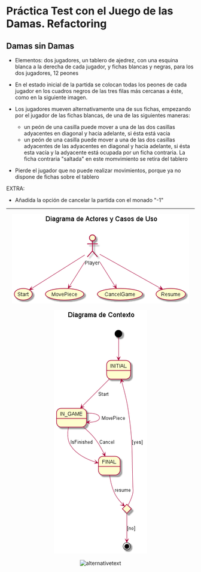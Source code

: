 # Práctica Test con el Juego de las Damas. Refactoring

## Damas sin Damas

* Elementos: dos jugadores, un tablero de ajedrez, con una esquina blanca a la derecha de cada jugador, y fichas blancas y negras, para los dos jugadores, 12 peones

* En el estado inicial de la partida se colocan todas los peones de cada jugador en los cuadros negros de las tres filas más cercanas a éste, como en la siguiente imagen.

* Los jugadores mueven alternativamente una de sus fichas, empezando por el jugador de las fichas blancas, de una de las siguientes maneras:

    * un peón de una casilla puede mover a una de las dos casillas adyacentes en diagonal y hacia adelante, si ésta está vacia
    * un peón de una casilla puede mover a una de las dos casillas adyacentes de las adyacentes en diagonal y hacia adelante, si ésta esta vacía y la adyacente está ocupada por un ficha contraria. La ficha contraria "saltada" en este momvimiento se retira del tablero

* Pierde el jugador que no puede realizar movimientos, porque ya no dispone de fichas sobre el tablero

EXTRA:

* Añadida la opción de cancelar la partida con el monado "-1"

***

<center>

![alternativetext](./out/uml/DiagramaActoresYCasosUso.png)

![alternativetext](./out/uml/DiagramaContexto.png)

![alternativetext](./out/uml/DiseñoModeloVistaControladorConPresentadorDelModeloVistaControlador.png)

</center>
